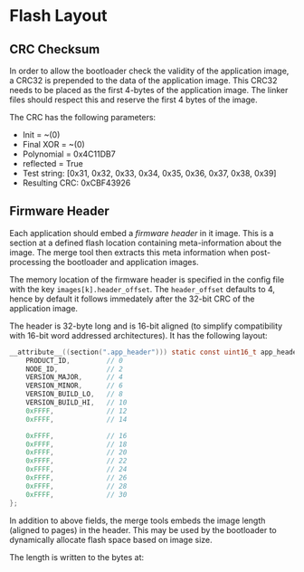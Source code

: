 # Flash Layout

## CRC Checksum

In order to allow the bootloader check the validity of the application image, a CRC32 is prepended to the data of the application image.
This CRC32 needs to be placed as the first 4-bytes of the application image.
The linker files should respect this and reserve the first 4 bytes of the image.

The CRC has the following parameters:

* Init = ~(0)
* Final XOR = ~(0)
* Polynomial = 0x4C11DB7
* reflected = True
* Test string: [0x31, 0x32, 0x33, 0x34, 0x35, 0x36, 0x37, 0x38, 0x39]
* Resulting CRC:  0xCBF43926

## Firmware Header

Each application should embed a *firmware header* in it image.
This is a section at a defined flash location containing meta-information about the image.
The merge tool then extracts this meta information when post-processing the bootloader and application images.

The memory location of the firmware header is specified in the config file with the key `images[k].header_offset`.
The `header_offset` defaults to 4, hence by default it follows immedately after the 32-bit CRC of the application image.

The header is 32-byte long and is 16-bit aligned (to simplify compatibility with 16-bit word addressed architectures). It has the following layout:

```c
__attribute__((section(".app_header"))) static const uint16_t app_header[] = {
    PRODUCT_ID,         // 0
    NODE_ID,            // 2
    VERSION_MAJOR,      // 4
    VERSION_MINOR,      // 6
    VERSION_BUILD_LO,   // 8
    VERSION_BUILD_HI,   // 10
    0xFFFF,             // 12
    0xFFFF,             // 14

    0xFFFF,             // 16
    0xFFFF,             // 18
    0xFFFF,             // 20
    0xFFFF,             // 22
    0xFFFF,             // 24
    0xFFFF,             // 26
    0xFFFF,             // 28
    0xFFFF,             // 30
};
```

In addition to above fields, the merge tools embeds the image length (aligned to pages) in the header.
This may be used by the bootloader to dynamically allocate flash space based on image size.

The length is written to the bytes at: 
